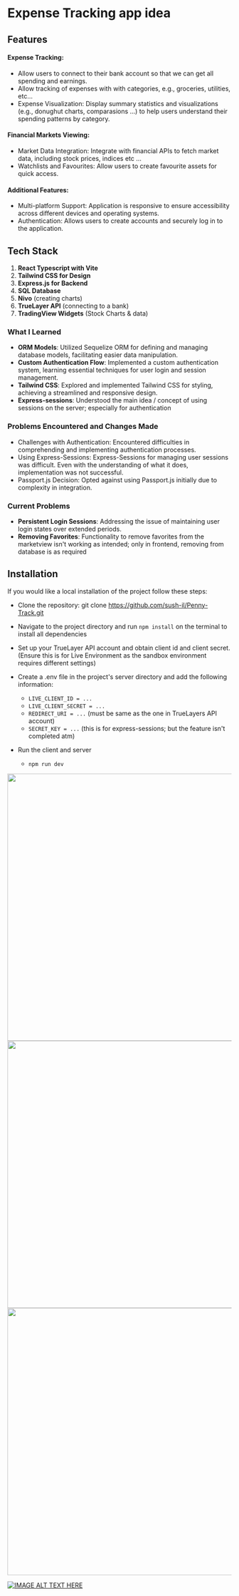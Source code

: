 # Expense Tracking app idea

## Features
#### **Expense Tracking**:
- Allow users to connect to their bank account so that we can get all spending and earnings.
- Allow tracking of expenses with with categories, e.g., groceries, utilities, etc…
- Expense Visualization: Display summary statistics and visualizations (e.g., donughut charts, comparasions ...) to help users understand their spending patterns by category.

#### **Financial Markets Viewing**:

- Market Data Integration: Integrate with financial APIs to fetch market data, including stock prices, indices etc ...
- Watchlists and Favourites: Allow users to create favourite assets for quick access.

#### **Additional Features**:
- Multi-platform Support: Application is responsive to ensure accessibility across different devices and operating systems.
- Authentication: Allows users to create accounts and securely log in to the application.

## Tech Stack

1. **React Typescript with Vite**
2. **Tailwind CSS for Design**
3. **Express.js for Backend**
4. **SQL Database**
5. **Nivo** (creating charts)
6. **TrueLayer API** (connecting to a bank)
7. **TradingView Widgets** (Stock Charts & data)

### What I Learned
- **ORM Models**: Utilized Sequelize ORM for defining and managing database models, facilitating easier data manipulation.
- **Custom Authentication Flow**: Implemented a custom authentication system, learning essential techniques for user login and session management.
- **Tailwind CSS**: Explored and implemented Tailwind CSS for styling, achieving a streamlined and responsive design.
- **Express-sessions**: Understood the main idea / concept of using sessions on the server; especially for authentication

### Problems Encountered and Changes Made
- Challenges with Authentication: Encountered difficulties in comprehending and implementing authentication processes.
- Using Express-Sessions: Express-Sessions for managing user sessions was difficult. Even with the understanding of what it does, implementation was not successful. 
- Passport.js Decision: Opted against using Passport.js initially due to complexity in integration.

### Current Problems
- **Persistent Login Sessions**: Addressing the issue of maintaining user login states over extended periods.
- **Removing Favorites**: Functionality to remove favorites from the marketview isn't working as intended; only in frontend, removing from database is as required

## Installation
If you would like a local installation of the project follow these steps:

- Clone the repository: git clone https://github.com/sush-il/Penny-Track.git
- Navigate to the project directory and run `npm install` on the terminal to install all dependencies
- Set up your TrueLayer API account and obtain client id and client secret. (Ensure this is for Live Environment as the sandbox environment requires different settings)
- Create a .env file in the project's server directory and add the following information:
    - `LIVE_CLIENT_ID = ...`
    - `LIVE_CLIENT_SECRET = ...`
    - `REDIRECT_URI = ...` (must be same as the one in TrueLayers API account)
    - `SECRET_KEY = ...` (this is for express-sessions; but the feature isn't completed atm)

- Run the client and server
    - `npm run dev`


<img width="600" src="https://github.com/sush-il/Penny-Track/assets/34659821/f29bc4d7-3a75-4ce6-9fd6-9f2124622b90" />
<img width="600" src="https://github.com/sush-il/Penny-Track/assets/34659821/a2f3f82a-e591-4eb2-94cd-a0ac7191fe46" />
<img width="600" src="https://github.com/sush-il/Penny-Track/assets/34659821/a162949c-3c90-4675-ab95-ea8d9b355e5a" />


[![IMAGE ALT TEXT HERE](https://img.youtube.com/vi/gxax2yfdenI&t=1766s/0.jpg)](https://www.youtube.com/watch?v=gxax2yfdenI&t=1766s)

